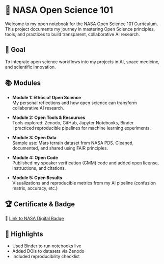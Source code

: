 # 🌌 NASA Open Science 101 
Welcome to my open notebook for the NASA Open Science 101 Curriculum. This project documents my journey in mastering Open Science principles, tools, and practices to build transparent, collaborative AI research.

## 🎯 Goal
To integrate open science workflows into my projects in AI, space medicine, and scientific innovation.

## 📚 Modules
- **Module 1: Ethos of Open Science**  
  My personal reflections and how open science can transform collaborative AI research.

- **Module 2: Open Tools & Resources**  
  Tools explored: Zenodo, GitHub, Jupyter Notebooks, Binder.  
  I practiced reproducible pipelines for machine learning experiments.

- **Module 3: Open Data**  
  Sample use: Mars terrain dataset from NASA PDS. Cleaned, documented, and shared using FAIR principles.

- **Module 4: Open Code**  
  Published my speaker verification (GMM) code and added open license, instructions, and citations.

- **Module 5: Open Results**  
  Visualizations and reproducible metrics from my AI pipeline (confusion matrix, accuracy, etc.)

## 🏆 Certificate & Badge
🔗 [Link to NASA Digital Badge](#)

## 📌 Highlights
- Used Binder to run notebooks live
- Added DOIs to datasets via Zenodo
- Included reproducibility checklist
